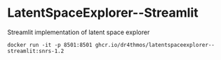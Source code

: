 # LatentSpaceExplorer--Streamlit
Streamlit implementation of latent space explorer

`docker run -it -p 8501:8501 ghcr.io/dr4thmos/latentspaceexplorer--streamlit:snrs-1.2`